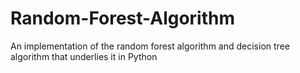 # Random-Forest-Algorithm
An implementation of the random forest algorithm and decision tree algorithm that underlies it in Python
